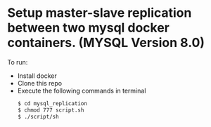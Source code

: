 # Setup master-slave replication between two mysql docker containers. (MYSQL Version 8.0)

To run:
  - Install docker
  - Clone this repo
  - Execute the following commands in terminal
    ```sh
    $ cd mysql_replication
    $ chmod 777 script.sh
    $ ./script/sh
    ```

